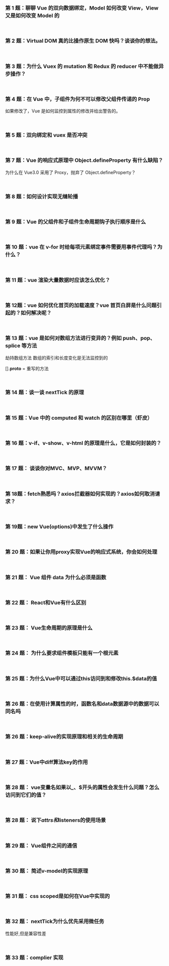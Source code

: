 
### 第 1 题：聊聊 Vue 的双向数据绑定，Model 如何改变 View，View 又是如何改变 Model 的



<br/>


### 第 2 题：Virtual DOM 真的比操作原生 DOM 快吗？谈谈你的想法。



<br/>



### 第 3 题：为什么 Vuex 的 mutation 和 Redux 的 reducer 中不能做异步操作？


<br/>



### 第 4 题：在 Vue 中，子组件为何不可以修改父组件传递的 Prop

如果修改了，Vue 是如何监控到属性的修改并给出警告的。



<br/>

### 第 5 题：双向绑定和 vuex 是否冲突



<br/>

### 第 7 题：Vue 的响应式原理中 Object.defineProperty 有什么缺陷？

为什么在 Vue3.0 采用了 Proxy，抛弃了 Object.defineProperty？


<br/>




### 第 8 题：如何设计实现无缝轮播



<br/>

### 第 9 题：Vue 的父组件和子组件生命周期钩子执行顺序是什么



<br/>


### 第 10 题：vue 在 v-for 时给每项元素绑定事件需要用事件代理吗？为什么？


<br/>


### 第 11 题：vue 渲染大量数据时应该怎么优化？




<br/>

### 第 12题：vue 如何优化首页的加载速度？vue 首页白屏是什么问题引起的？如何解决呢？

<br/>


### 第 13 题：vue 是如何对数组方法进行变异的？例如 push、pop、splice 等方法

劫持数组方法
数组的索引和长度变化是无法监控到的

[].__proto__ = 重写的方法

<br/>



###  第 14 题：谈一谈 nextTick 的原理


<br/>

### 第 15 题：Vue 中的 computed 和 watch 的区别在哪里（虾皮）

<br/>



### 第 16 题：v-if、v-show、v-html 的原理是什么，它是如何封装的？

<br/>


### 第 17 题： 谈谈你对MVC、MVP、MVVM？

<br/>



### 第 18题：fetch熟悉吗？axios拦截器如何实现的？axios如何取消请求？

<br/>



### 第 19题：new Vue(options)中发生了什么操作

<br/>


### 第 20 题：如果让你用proxy实现Vue的响应式系统，你会如何处理


<br/>

### 第 21 题： Vue 组件 data 为什么必须是函数


<br/>

### 第 22 题： React和Vue有什么区别


<br/>



### 第 23 题：  Vue生命周期的原理是什么



<br/>

### 第 24 题： 为什么要求组件模板只能有一个根元素



<br/>



### 第 25 题：为什么Vue中可以通过this访问到和修改this.$data的值



<br/>

### 第 26 题：在使用计算属性的时，函数名和data数据源中的数据可以同名吗



<br/>


### 第 26 题：keep-alive的实现原理和相关的生命周期



<br/>



### 第 27 题：Vue中diff算法key的作用



<br/>



### 第 28 题： vue变量名如果以_、$开头的属性会发生什么问题？怎么访问到它们的值？



<br/>


### 第 28 题：  说下$attrs和$listeners的使用场景




<br/>

### 第 29 题： Vue组件之间的通信


<br/>




### 第 30 题： 简述v-model的实现原理


<br/>


### 第 31 题： css scoped是如何在Vue中实现的


<br/>


### 第 32 题： nextTick为什么优先采用微任务
性能好,但是兼容性差



<br/>

### 第 33 题：complier 实现


<br/>
